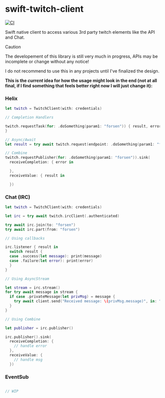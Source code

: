 # swift-twitch-client

[![CI](https://github.com/LosFarmosCTL/swift-twitch-client/actions/workflows/main.yml/badge.svg)](https://github.com/LosFarmosCTL/swift-twitch-client/actions/workflows/main.yml)

Swift native client to access various 3rd party twitch elements like the API and Chat.

> [!CAUTION]
> The developement of this library is still very much in progress, APIs may be incomplete or change without any notice!
>
> I do not recommend to use this in any projects until I've finalized the design.

__This is the *current* idea for how the usage might look in the end (not at all final, if I find something that feels better right now I will just change it):__

### Helix

```swift
let twitch = TwitchClient(with: credentials)

// Completion Handlers

twitch.requestTask(for: .doSomething(param1: "forsen")) { result, error in
}

// Async/Await
let result = try await twitch.request(endpoint: .doSomething(param1: "forsen"))

// Combine
twitch.requestPublisher(for: .doSomething(param1: "forsen")).sink(
  receiveCompletion: { error in

  },
  receiveValue: { result in

  })
```

### Chat (IRC)

```swift
let twitch = TwitchClient(with: credentials)

let irc = try await twitch.ircClient(.authenticated)

try await irc.join(to: "forsen")
try await irc.part(from: "forsen")

// Using callbacks

irc.listener { result in
  switch result {
  case .success(let message): print(message)
  case .failure(let error): print(error)
  }
}

// Using AsyncStream

let stream = irc.stream()
for try await message in stream {
  if case .privateMessage(let privMsg) = message {
    try await client.send("Received message: \(privMsg.message)", in: "forsen")
  }
}

// Using Combine

let publisher = irc.publisher()

irc.publisher().sink(
  receiveCompletion: {
    // handle error
  },
  receiveValue: {
    // handle msg
  })

```

### EventSub

```swift

// WIP

```

